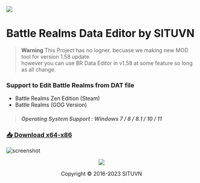 [<img src="https://github.com/KravitzMC/KravitzMC.github.io/blob/main/brzelogo.png?raw=true">](https://store.steampowered.com/app/1025600/Battle_Realms_Zen_Edition/)

# Battle Realms Data Editor by SITUVN   

> __Warning__ 
This Project has no logner. becuase we making new MOD tool for version 1.58 update <br>however you can use BR Data Editor in v1.58 at some feature so long as all change.

### Support to Edit Battle Realms from DAT file

- Battle Realms Zen Edition (Steam)
- Battle Realms (GOG Version)

> ##### Operating System Support : Windows 7 / 8 / 8.1 / 10 / 11

### [📥 Download x64-x86](https://github.com/KravitzMC/KravitzMC.github.io/raw/main/Battle%20Realms%20Data%20Editor%20X1.0.7z)<br>

![screenshot](https://github.com/KravitzMC/KravitzMC.github.io/blob/main/screensample.png?raw=true")


<div align="center"> 

[<img src="https://licensebuttons.net/l/by-nc-sa/3.0/88x31.png">](https://creativecommons.org/licenses/by-sa/4.0/)


Copyright © 2016-2023 SITUVN
</div>





